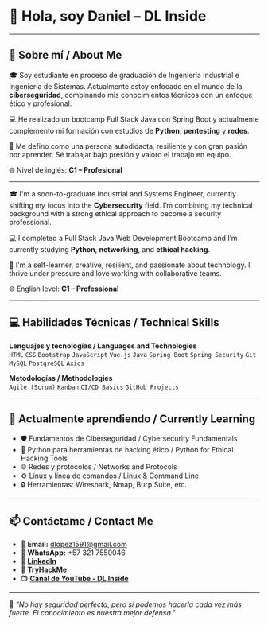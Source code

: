 # 👋 Hola, soy Daniel – DL Inside

---

## 📌 Sobre mí / About Me

🎓 Soy estudiante en proceso de graduación de Ingeniería Industrial e Ingeniería de Sistemas. Actualmente estoy enfocado en el mundo de la **ciberseguridad**, combinando mis conocimientos técnicos con un enfoque ético y profesional.

💻 He realizado un bootcamp Full Stack Java con Spring Boot y actualmente complemento mi formación con estudios de **Python**, **pentesting** y **redes**. 

🧠 Me defino como una persona autodidacta, resiliente y con gran pasión por aprender. Sé trabajar bajo presión y valoro el trabajo en equipo.

🌐 Nivel de inglés: **C1 – Profesional**

---

🎓 I'm a soon-to-graduate Industrial and Systems Engineer, currently shifting my focus into the **Cybersecurity** field. I’m combining my technical background with a strong ethical approach to become a security professional.

💻 I completed a Full Stack Java Web Development Bootcamp and I’m currently studying **Python**, **networking**, and **ethical hacking**.

🧠 I'm a self-learner, creative, resilient, and passionate about technology. I thrive under pressure and love working with collaborative teams.

🌐 English level: **C1 – Professional**

---

## 💻 Habilidades Técnicas / Technical Skills

**Lenguajes y tecnologías / Languages and Technologies**  
`HTML` `CSS` `Bootstrap` `JavaScript` `Vue.js` `Java` `Spring Boot` `Spring Security` `Git` `MySQL` `PostgreSQL` `Axios`

**Metodologías / Methodologies**  
`Agile (Scrum)` `Kanban` `CI/CD Basics` `GitHub Projects`

---

## 🚀 Actualmente aprendiendo / Currently Learning

- 🛡️ Fundamentos de Ciberseguridad / Cybersecurity Fundamentals
- 🐍 Python para herramientas de hacking ético / Python for Ethical Hacking Tools
- 🌐 Redes y protocolos / Networks and Protocols
- ⚙️ Linux y línea de comandos / Linux & Command Line
- 🔒 Herramientas: Wireshark, Nmap, Burp Suite, etc.

---

## 📫 Contáctame / Contact Me

- 📧 **Email:** dlopez1591@gmail.com  
- 📱 **WhatsApp:** +57 321 7550046  
- 💼 [**LinkedIn**](https://www.linkedin.com/in/dlopez1591/)  
- 🧠 [**TryHackMe**](https://tryhackme.com/p/dlopez1591)  
- 📺 [**Canal de YouTube - DL Inside**](https://www.youtube.com/@DLInside)

---

🔐 *"No hay seguridad perfecta, pero sí podemos hacerla cada vez más fuerte. El conocimiento es nuestra mejor defensa."*  
